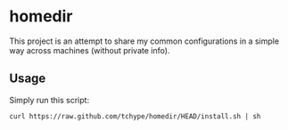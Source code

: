 # homedir

This project is an attempt to share my common configurations in a
simple way across machines (without private info).

## Usage
Simply run this script:

```shell
curl https://raw.github.com/tchype/homedir/HEAD/install.sh | sh
```
